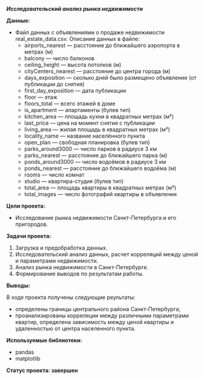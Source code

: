 ***Исследовательский анализ рынка недвижимости***

**Данные:**
- Файл данных с объявлениями о продаже недвижимости real_estate_data.csv. Описание данных в файле:
	- airports_nearest — расстояние до ближайшего аэропорта в метрах (м)
	- balcony — число балконов
	- ceiling_height — высота потолков (м)
	- cityCenters_nearest — расстояние до центра города (м)
	- days_exposition — сколько дней было размещено объявление (от публикации до снятия)
	- first_day_exposition — дата публикации
	- floor — этаж
	- floors_total — всего этажей в доме
	- is_apartment — апартаменты (булев тип)
	- kitchen_area — площадь кухни в квадратных метрах (м²)
	- last_price — цена на момент снятия с публикации
	- living_area — жилая площадь в квадратных метрах (м²)
	- locality_name — название населённого пункта
	- open_plan — свободная планировка (булев тип)
	- parks_around3000 — число парков в радиусе 3 км
	- parks_nearest — расстояние до ближайшего парка (м)
	- ponds_around3000 — число водоёмов в радиусе 3 км
	- ponds_nearest — расстояние до ближайшего водоёма (м)
	- rooms — число комнат
	- studio — квартира-студия (булев тип)
	- total_area — площадь квартиры в квадратных метрах (м²)
	- total_images — число фотографий квартиры в объявлении


**Цели проекта:**

- Исследование рынка недвижимости Санкт-Петербурга и его пригородов.

**Задачи проекта:**
1. Загрузка и предобработка данных.
2. Исследовательский анализ данных, расчет корреляций между ценой и параметрами недвижимости.
3. Анализ рынка недвижимости в Санкт-Петербурге.
4. Формирование выводов по результатам работы.

**Выводы:**

В ходе проекта получены следующие реультаты:
- определены границы центрального района Санкт-Петербурга;
- проанализированы корреляции между различными параметрами квартир, определена зависимость между ценой квартиры и удаленностью от центра населенного пункта.

**Используемые библиотеки:**
- pandas
- matplotlib

**Статус проекта: завершен**
